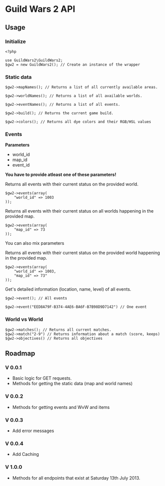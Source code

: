 # Guild Wars 2 API

## Usage
### Initialize
	<?php

	use GuildWars2\GuildWars2;
	$gw2 = new GuildWars2(); // Create an instance of the wrapper
	
### Static data
	
	$gw2->mapNames(); // Returns a list of all currently available areas.
	
	$gw2->worldNames(); // Returns a list of all available worlds.
	
	$gw2->eventNames(); // Returns a list of all events.
	
	$gw2->build(); // Returns the current game build.
	
	$gw2->colors(); // Returns all dye colors and their RGB/HSL values
	
### Events

**Parameters**

* world_id
* map_id
* event_id

**You have to provide atleast one of these parameters!**


Returns all events with their current status on the provided world.

	$gw2->events(array(
		"world_id" => 1003 
	));
	
Returns all events with their current status on all worlds happening in the provided map.
	
	$gw2->events(array(
		"map_id" => 73 
	));	

You can also mix parameters

Returns all events with their current status on the provided world happening in the provided map.

	$gw2->events(array(
		"world_id" => 1003,
		"map_id" => 73"
	));
	
Get's detailed information (location, name, level) of all events.

	$gw2->event(); // All events
	
	$gw2->event("EED8A79F-B374-4AE6-BA6F-B7B98D9D7142") // One event

### World vs World

	$gw2->matches(); // Returns all current matches.
	$gw2->match("2-9") // Returns information about a match (score, keeps)
	$gw2->objectives() // Returns all objectives 

## Roadmap

### V 0.0.1
* Basic logic for GET requests.
* Methods for getting the static data (map and world names)

### V 0.0.2
* Methods for getting events and WvW and items

### V 0.0.3
* Add error messages

### V 0.0.4
* Add Caching

### V 1.0.0
* Methods for all endpoints that exist at Saturday 13th July 2013.